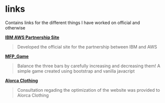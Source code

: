 # links
Contains links for the different things I have worked on official and otherwise

[**IBM AWS Partnership Site**](https://ibm-aws-alliance.mybluemix.net/index.html)
>Developed the official site for the partnership between IBM and AWS

[**MFP_Game**](https://rawcdn.githack.com/adiplier/MFP_Game/bfaf8f9939c45e718e82ce69b73e44c89a1abca4/MFP.html)
>Balance the three bars by carefully increasing and decreasing them! A simple game created using bootstrap and vanilla javacript

[**Alorca Clothing**](https://www.alorcaclothing.com/) 
>Consultation regading the optimization of the website was provided to Alorca Clothing

